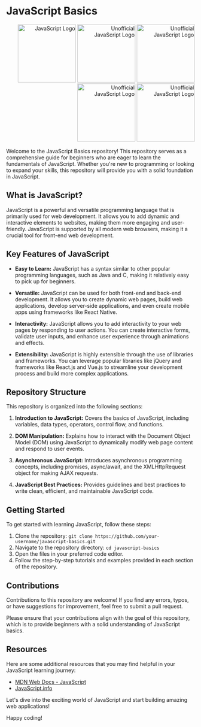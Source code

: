 # JavaScript Basics

<div align="right">
  <img src="https://upload.wikimedia.org/wikipedia/commons/6/6a/JavaScript-logo.png" alt="JavaScript Logo" width="155px">
  <img src="https://upload.wikimedia.org/wikipedia/commons/c/ce/Unofficial_JavaScript_logo.svg" alt="Unofficial JavaScript Logo" width="155px">
  <img src="https://upload.wikimedia.org/wikipedia/commons/8/80/WHATWG_JavaScript_logo.svg" alt="Unofficial JavaScript Logo" width="155px">
  <img src="https://upload.wikimedia.org/wikipedia/commons/7/7a/JavaScript_unofficial_logo.svg" alt="Unofficial JavaScript Logo" width="155px">
  <img src="https://upload.wikimedia.org/wikipedia/commons/3/39/Edinburghjs.svg" alt="Unofficial JavaScript Logo" width="155px">
  
 
  
</div>

Welcome to the JavaScript Basics repository! This repository serves as a comprehensive guide for beginners who are eager to learn the fundamentals of JavaScript. Whether you're new to programming or looking to expand your skills, this repository will provide you with a solid foundation in JavaScript.

## What is JavaScript?

JavaScript is a powerful and versatile programming language that is primarily used for web development. It allows you to add dynamic and interactive elements to websites, making them more engaging and user-friendly. JavaScript is supported by all modern web browsers, making it a crucial tool for front-end web development.

## Key Features of JavaScript

- **Easy to Learn:** JavaScript has a syntax similar to other popular programming languages, such as Java and C, making it relatively easy to pick up for beginners.

- **Versatile:** JavaScript can be used for both front-end and back-end development. It allows you to create dynamic web pages, build web applications, develop server-side applications, and even create mobile apps using frameworks like React Native.

- **Interactivity:** JavaScript allows you to add interactivity to your web pages by responding to user actions. You can create interactive forms, validate user inputs, and enhance user experience through animations and effects.

- **Extensibility:** JavaScript is highly extensible through the use of libraries and frameworks. You can leverage popular libraries like jQuery and frameworks like React.js and Vue.js to streamline your development process and build more complex applications.

## Repository Structure

This repository is organized into the following sections:

1. **Introduction to JavaScript:** Covers the basics of JavaScript, including variables, data types, operators, control flow, and functions.

2. **DOM Manipulation:** Explains how to interact with the Document Object Model (DOM) using JavaScript to dynamically modify web page content and respond to user events.

3. **Asynchronous JavaScript:** Introduces asynchronous programming concepts, including promises, async/await, and the XMLHttpRequest object for making AJAX requests.

4. **JavaScript Best Practices:** Provides guidelines and best practices to write clean, efficient, and maintainable JavaScript code.

## Getting Started

To get started with learning JavaScript, follow these steps:

1. Clone the repository: `git clone https://github.com/your-username/javascript-basics.git`
2. Navigate to the repository directory: `cd javascript-basics`
3. Open the files in your preferred code editor.
4. Follow the step-by-step tutorials and examples provided in each section of the repository.

## Contributions

Contributions to this repository are welcome! If you find any errors, typos, or have suggestions for improvement, feel free to submit a pull request.

Please ensure that your contributions align with the goal of this repository, which is to provide beginners with a solid understanding of JavaScript basics.

## Resources

Here are some additional resources that you may find helpful in your JavaScript learning journey:

- [MDN Web Docs - JavaScript](https://developer.mozilla.org/en-US/docs/Web/JavaScript)
- [JavaScript.info](https://javascript.info/)

Let's dive into the exciting world of JavaScript and start building amazing web applications!

Happy coding!
